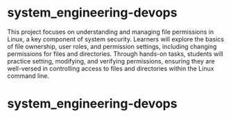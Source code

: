 # system_engineering-devops

This project focuses on understanding and managing file permissions in Linux, a key component of system security. Learners will explore the basics of file ownership, user roles, and permission settings, including changing permissions for files and directories. Through hands-on tasks, students will practice setting, modifying, and verifying permissions, ensuring they are well-versed in controlling access to files and directories within the Linux command line.
# system_engineering-devops
